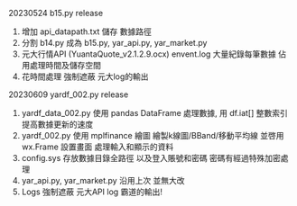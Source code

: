 20230524   b15.py release
  1. 增加 api_datapath.txt 儲存 數據路徑
  2. 分割 b14.py  成為   b15.py,  yar_api.py,  yar_market.py
  3. 元大行情API (YuantaQuote_v2.1.2.9.ocx) envent.log 大量紀錄每筆數據 佔用處理時間及儲存空間
  4. 花時間處理 強制遮蔽 元大log的輸出

20230609 yardf_002.py  release
  1. yardf_data_002.py  使用 pandas DataFrame 處理數據, 用 df.iat[] 整數索引 提高數據更新的速度
  2. yardf_002.py       使用 mplfinance  繪圖 繪製k線圖/BBand/移動平均線  並啓用wx.Frame 設置畫面 處理輸入和顯示的資料
  3. config.sys         存放數據目錄全路徑 以及登入賬號和密碼  密碼有經過特殊加密處理
  4. yar_api.py,  yar_market.py 沿用上次 並無大改 
  5. Logs 強制遮蔽 元大API log 霸道的輸出! 
